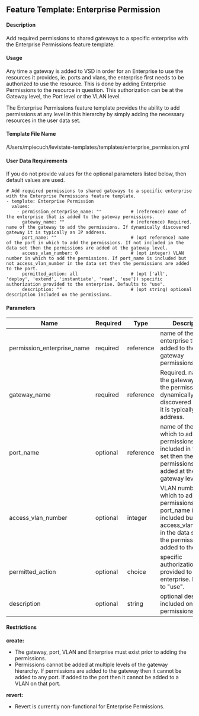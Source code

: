 ## Feature Template: Enterprise Permission
#### Description
Add required permissions to shared gateways to a specific enterprise with the Enterprise Permissions feature template.

#### Usage
Any time a gateway is added to VSD in order for an Enterprise to use the resources it provides, ie. ports and vlans, the enterprise first needs to be authorized to use the resource. This is done by adding Enterprise Permissions to the resource in question. This authorization can be at the Gateway level, the Port level or the VLAN level.

The Enterprise Permissions feature template provides the ability to add permissions at any level in this hierarchy by simply adding the necessary resources in the user data set.

#### Template File Name
/Users/mpiecuch/levistate-templates/templates/enterprise_permission.yml

#### User Data Requirements
If you do not provide values for the optional parameters listed below, then default values are used.

```
# Add required permissions to shared gateways to a specific enterprise with the Enterprise Permissions feature template.
- template: Enterprise Permission
  values:
    - permission_enterprise_name: ""           # (reference) name of the enterprise that is added to the gateway permissions.
      gateway_name: ""                         # (reference) Required. name of the gateway to add the permissions. If dynamically discovered gateway it is typically an IP address.
      port_name: ""                            # (opt reference) name of the port in which to add the permissions. If not included in the data set then the permissions are added at the gateway level.
      access_vlan_number: 0                    # (opt integer) VLAN number in which to add the permissions. If port_name is included but not access_vlan_number in the data set then the permissions are added to the port.
      permitted_action: all                    # (opt ['all', 'deploy', 'extend', 'instantiate', 'read', 'use']) specific authorization provided to the enterprise. Defaults to "use".
      description: ""                          # (opt string) optional description included on the permissions.

```

#### Parameters
Name | Required | Type | Description
---- | -------- | ---- | -----------
permission_enterprise_name | required | reference | name of the enterprise that is added to the gateway permissions.
gateway_name | required | reference | Required. name of the gateway to add the permissions. If dynamically discovered gateway it is typically an IP address.
port_name | optional | reference | name of the port in which to add the permissions. If not included in the data set then the permissions are added at the gateway level.
access_vlan_number | optional | integer | VLAN number in which to add the permissions. If port_name is included but not access_vlan_number in the data set then the permissions are added to the port.
permitted_action | optional | choice | specific authorization provided to the enterprise. Defaults to "use".
description | optional | string | optional description included on the permissions.


#### Restrictions
**create:**
* The gateway, port, VLAN and Enterprise must exist prior to adding the permissions.
* Permissions cannot be added at multiple levels of the gateway hierarchy. If permissions are added to the gateway then it cannot be added to any port. If added to the port then it cannot be added to a VLAN on that port.

**revert:**
* Revert is currently non-functional for Enterprise Permissions.

